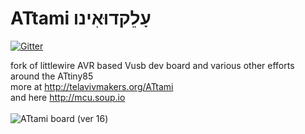 ATtami עָלֵקדוּאִינו
=================

[![Gitter](https://badges.gitter.im/Join%20Chat.svg)](https://gitter.im/telavivmakers/at-tami?utm_source=badge&utm_medium=badge&utm_campaign=pr-badge&utm_content=badge)

fork of littlewire AVR based Vusb dev board and various other efforts around the ATtiny85 <br>
more at http://telavivmakers.org/ATtami<br>
and here http://mcu.soup.io<br>
<br>
<img src="http://i.imgur.com/BwpIorR.jpg" alt="ATtami board (ver 16)">
